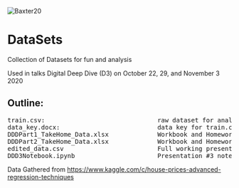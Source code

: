 ![Baxter20](https://user-images.githubusercontent.com/72619946/98709813-7c012780-2348-11eb-8d10-abfe7f8b3d07.jpg)
# DataSets
Collection of Datasets for fun and analysis

Used in talks Digital Deep Dive (D3) on October 22, 29, and November 3 2020

## Outline:

<pre class="tab1">train.csv:                              raw dataset for analysis
data_key.docx:                          data key for train.csv including info about features
DDDPart1_TakeHome_Data.xlsx             Workbook and Homework from DDD Presentation #1
DDDPart2_TakeHome_Data.xlsx             Workbook and Homework from DDD Presentation #2
edited_data.csv                         Full working presentation dataset with intermediate steps
DDD3Notebook.ipynb                      Presentation #3 notebook, can be downloaded for use in editor</pre>

Data Gathered from https://www.kaggle.com/c/house-prices-advanced-regression-techniques
